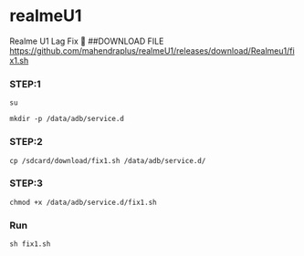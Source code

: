 # realmeU1
Realme U1 Lag Fix  📲 
##DOWNLOAD FILE
https://github.com/mahendraplus/realmeU1/releases/download/Realmeu1/fix1.sh

### STEP:1
```
su

mkdir -p /data/adb/service.d
```

### STEP:2
```
cp /sdcard/download/fix1.sh /data/adb/service.d/ 
```

### STEP:3
```
chmod +x /data/adb/service.d/fix1.sh
```

### Run 
```
sh fix1.sh
```
